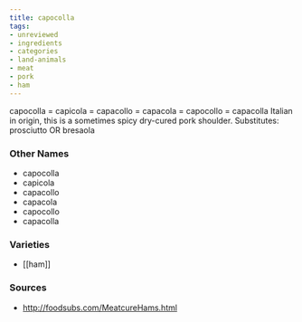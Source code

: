 ```yaml
---
title: capocolla
tags:
- unreviewed
- ingredients
- categories
- land-animals
- meat
- pork
- ham
---
```

capocolla = capicola = capacollo = capacola = capocollo = capacolla Italian in origin, this is a sometimes spicy dry-cured pork shoulder. Substitutes: prosciutto OR bresaola

### Other Names

* capocolla
* capicola
* capacollo
* capacola
* capocollo
* capacolla

### Varieties

* [[ham]]

### Sources
* http://foodsubs.com/MeatcureHams.html
